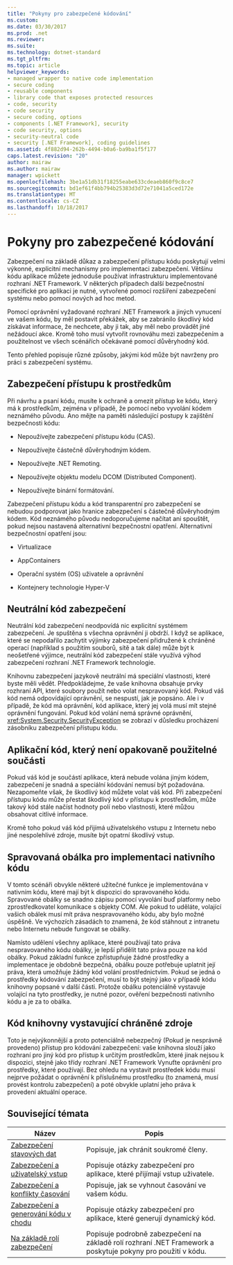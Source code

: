 ```yaml
---
title: "Pokyny pro zabezpečené kódování"
ms.custom: 
ms.date: 03/30/2017
ms.prod: .net
ms.reviewer: 
ms.suite: 
ms.technology: dotnet-standard
ms.tgt_pltfrm: 
ms.topic: article
helpviewer_keywords:
- managed wrapper to native code implementation
- secure coding
- reusable components
- library code that exposes protected resources
- code, security
- code security
- secure coding, options
- components [.NET Framework], security
- code security, options
- security-neutral code
- security [.NET Framework], coding guidelines
ms.assetid: 4f882d94-262b-4494-b0a6-ba9ba1f5f177
caps.latest.revision: "20"
author: mairaw
ms.author: mairaw
manager: wpickett
ms.openlocfilehash: 3be1a51db31f18255eabe633cdeaeb860f9c8ce7
ms.sourcegitcommit: bd1ef61f4bb794b25383d3d72e71041a5ced172e
ms.translationtype: MT
ms.contentlocale: cs-CZ
ms.lasthandoff: 10/18/2017
---
```

# <a name="secure-coding-guidelines"></a>Pokyny pro zabezpečené kódování
Zabezpečení na základě důkaz a zabezpečení přístupu kódu poskytují velmi výkonné, explicitní mechanismy pro implementaci zabezpečení. Většinu kódu aplikace můžete jednoduše používat infrastrukturu implementované rozhraní .NET Framework. V některých případech další bezpečnostní specifické pro aplikaci je nutné, vytvořené pomocí rozšíření zabezpečení systému nebo pomocí nových ad hoc metod.  
  
 Pomocí oprávnění vyžadované rozhraní .NET Framework a jiných vynucení ve vašem kódu, by měl postavit překážek, aby se zabránilo škodlivý kód získávat informace, že nechcete, aby ji tak, aby měl nebo provádět jiné nežádoucí akce. Kromě toho musí vytvořit rovnováhu mezi zabezpečením a použitelnost ve všech scénářích očekávané pomocí důvěryhodný kód.  
  
 Tento přehled popisuje různé způsoby, jakými kód může být navrženy pro práci s zabezpečení systému.  
  
## <a name="securing-resource-access"></a>Zabezpečení přístupu k prostředkům  
 Při návrhu a psaní kódu, musíte k ochraně a omezit přístup ke kódu, který má k prostředkům, zejména v případě, že pomocí nebo vyvolání kódem neznámého původu. Ano mějte na paměti následující postupy k zajištění bezpečnosti kódu:  
  
-   Nepoužívejte zabezpečení přístupu kódu (CAS).  
  
-   Nepoužívejte částečně důvěryhodným kódem.  
  
-   Nepoužívejte .NET Remoting.  
  
-   Nepoužívejte objektu modelu DCOM (Distributed Component).  
  
-   Nepoužívejte binární formátování.  
  
 Zabezpečení přístupu kódu a kód transparentní pro zabezpečení se nebudou podporovat jako hranice zabezpečení s částečně důvěryhodným kódem. Kód neznámého původu nedoporučujeme načítat ani spouštět, pokud nejsou nastavená alternativní bezpečnostní opatření. Alternativní bezpečnostní opatření jsou:  
  
-   Virtualizace  
  
-   AppContainers  
  
-   Operační systém (OS) uživatele a oprávnění  
  
-   Kontejnery technologie Hyper-V  
  
## <a name="security-neutral-code"></a>Neutrální kód zabezpečení  
 Neutrální kód zabezpečení neodpovídá nic explicitní systémem zabezpečení. Je spuštěna s všechna oprávnění ji obdrží. I když se aplikace, které se nepodařilo zachytit výjimky zabezpečení přidružené k chráněné operací (například s použitím souborů, sítě a tak dále) může být k neošetřené výjimce, neutrální kód zabezpečení stále využívá výhod zabezpečení rozhraní .NET Framework technologie.  
  
 Knihovnu zabezpečení jazykově neutrální má speciální vlastnosti, které byste měli vědět. Předpokládejme, že vaše knihovna obsahuje prvky rozhraní API, které soubory použít nebo volat nespravovaný kód. Pokud váš kód nemá odpovídající oprávnění, se nespustí, jak je popsáno. Ale i v případě, že kód má oprávnění, kód aplikace, který jej volá musí mít stejné oprávnění fungování. Pokud kód volání nemá správné oprávnění, <xref:System.Security.SecurityException> se zobrazí v důsledku procházení zásobníku zabezpečení přístupu kódu.  
  
## <a name="application-code-that-is-not-a-reusable-component"></a>Aplikační kód, který není opakovaně použitelné součásti  
 Pokud váš kód je součástí aplikace, která nebude volána jiným kódem, zabezpečení je snadná a speciální kódování nemusí být požadována. Nezapomeňte však, že škodlivý kód můžete volat váš kód. Při zabezpečení přístupu kódu může přestat škodlivý kód v přístupu k prostředkům, může takový kód stále načíst hodnoty polí nebo vlastnosti, které můžou obsahovat citlivé informace.  
  
 Kromě toho pokud váš kód přijímá uživatelského vstupu z Internetu nebo jiné nespolehlivé zdroje, musíte být opatrní škodlivý vstup.  
  
## <a name="managed-wrapper-to-native-code-implementation"></a>Spravovaná obálka pro implementaci nativního kódu  
 V tomto scénáři obvykle některé užitečné funkce je implementována v nativním kódu, které mají být k dispozici do spravovaného kódu. Spravované obálky se snadno zápisu pomocí vyvolání buď platformy nebo zprostředkovatel komunikace s objekty COM. Ale pokud to uděláte, volající vašich obálek musí mít práva nespravovaného kódu, aby bylo možné úspěšně. Ve výchozích zásadách to znamená, že kód stáhnout z intranetu nebo Internetu nebude fungovat se obálky.  
  
 Namísto udělení všechny aplikace, které používají tato práva nespravovaného kódu obálky, je lepší přidělit tato práva pouze na kód obálky. Pokud základní funkce zpřístupňuje žádné prostředky a implementace je obdobně bezpečná, obálku pouze potřebuje uplatnit její práva, která umožňuje žádný kód volání prostřednictvím. Pokud se jedná o prostředky kódování zabezpečení, musí to být stejný jako v případě kódu knihovny popsané v další části. Protože obálku potenciálně vystavuje volající na tyto prostředky, je nutné pozor, ověření bezpečnosti nativního kódu a je za to obálka.  
  
## <a name="library-code-that-exposes-protected-resources"></a>Kód knihovny vystavující chráněné zdroje  
 Toto je nejvýkonnější a proto potenciálně nebezpečný (Pokud je nesprávně provedeno) přístup pro kódování zabezpečení: vaše knihovna slouží jako rozhraní pro jiný kód pro přístup k určitým prostředkům, které jinak nejsou k dispozici, stejně jako třídy rozhraní .NET Framework Vynuťte oprávnění pro prostředky, které používají. Bez ohledu na vystavit prostředek kódu musí nejprve požádat o oprávnění k příslušnému prostředku (to znamená, musí provést kontrolu zabezpečení) a poté obvykle uplatní jeho práva k provedení aktuální operace.  
  
## <a name="related-topics"></a>Související témata  
  
|Název|Popis|  
|-----------|-----------------|  
|[Zabezpečení stavových dat](../../../docs/standard/security/securing-state-data.md)|Popisuje, jak chránit soukromé členy.|  
|[Zabezpečení a uživatelský vstup](../../../docs/standard/security/security-and-user-input.md)|Popisuje otázky zabezpečení pro aplikace, které přijímají vstup uživatele.|  
|[Zabezpečení a konflikty časování](../../../docs/standard/security/security-and-race-conditions.md)|Popisuje, jak se vyhnout časování ve vašem kódu.|  
|[Zabezpečení a generování kódu v chodu](../../../docs/standard/security/security-and-on-the-fly-code-generation.md)|Popisuje otázky zabezpečení pro aplikace, které generují dynamický kód.|  
|[Na základě rolí zabezpečení](../../../docs/standard/security/role-based-security.md)|Popisuje podrobně zabezpečení na základě rolí rozhraní .NET Framework a poskytuje pokyny pro použití v kódu.|
